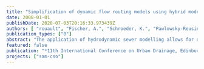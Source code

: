 ```yaml
---
title: "Simplification of dynamic flow routing models using hybrid modelling approaches - two case studies"
date: 2008-01-01
publishDate: 2020-07-03T20:16:33.973439Z
authors: [ "rouault", "Fischer, A.", "Schroeder, K.", "Pawlowsky-Reusing, E.", "Van Assel, J." ]
publication_types: ["0"]
abstract: "The application of hydrodynamic sewer modelling allows for detailed description of complex hydraulic situations. However, for large systems long-term calculations with hydrodynamic models still require high computation times. This paper shows a possibility to overcome this problem by using a hybrid sewer model, which is a conjunction of conceptual and mechanistic modelling approaches to combine the calculating speed of conceptual models and the accuracy of mechanistic models in one model. The implementation of a hybrid sewer model was performed and tested in two case studies, in Berlin (Germany) for 6 representative catchments and in Herent (Flanders, Belgium) for one sewer system, using the hydrodynamic modelling software InfoWorks CS. Besides the motivation of the case studies on the sewer systems in Berlin and Herent this paper presents the methodologies developed for a hybrid simplification of the sewer network model, considering the calibration of the simplified network as well as the evaluation of the simplification performance. The use of a hybrid model for both case studies is then evaluated and the transferability of the methodologies is discussed."
featured: false
publication: "*11th International Conference on Urban Drainage, Edinburgh, Scotland, UK, 2008*"
projects: ["sam-cso"]
---
```


